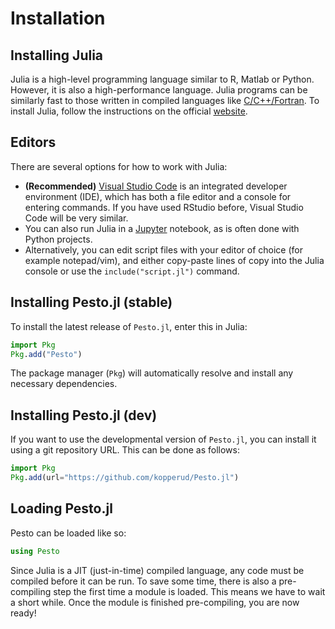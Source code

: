 # Installation

## Installing Julia

Julia is a high-level programming language similar to R, Matlab or Python. 
However, it is also a high-performance language.
Julia programs can be similarly fast to those written in compiled languages like [C/C++/Fortran](https://julialang.org/benchmarks/).
To install Julia, follow the instructions on the official [website](https://julialang.org/downloads/).

## Editors

There are several options for how to work with Julia:

* **(Recommended)** [Visual Studio Code](https://code.visualstudio.com) is an integrated developer environment (IDE), which has both a file editor and a console for entering commands. If you have used RStudio before, Visual Studio Code will be very similar.
* You can also run Julia in a [Jupyter](http://jupyter.org) notebook, as is often done with Python projects.
* Alternatively, you can edit script files with your editor of choice (for example notepad/vim), and either copy-paste lines of copy into the Julia console or use the `include("script.jl")` command.

## Installing Pesto.jl (stable)
To install the latest release of `Pesto.jl`, enter this in Julia:
```julia
import Pkg
Pkg.add("Pesto")
```
The package manager (`Pkg`) will automatically resolve and install any necessary dependencies.

## Installing Pesto.jl (dev)
If you want to use the developmental version of `Pesto.jl`, you can install it using a git repository URL. This can be done as follows:

```julia
import Pkg
Pkg.add(url="https://github.com/kopperud/Pesto.jl")
```

## Loading Pesto.jl
Pesto can be loaded like so:
```julia
using Pesto
```

Since Julia is a JIT (just-in-time) compiled language, any code must be compiled before it can be run. To save some time, there is also a pre-compiling step the first time a module is loaded. This means we have to wait a short while. Once the module is finished pre-compiling, you are now ready!